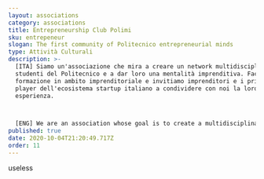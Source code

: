 ```yaml
---
layout: associations
category: associations
title: Entrepreneurship Club Polimi
sku: entrepeneur
slogan: The first community of Politecnico entrepreneurial minds
type: Attività Culturali
description: >-
  [ITA] Siamo un'associazione che mira a creare un network multidisciplinare tra
  studenti del Politecnico e a dar loro una mentalità imprenditiva. Facciamo
  formazione in ambito imprenditoriale e invitiamo imprenditori e i principali
  player dell'ecosistema startup italiano a condividere con noi la loro
  esperienza. 



  [ENG] We are an association whose goal is to create a multidisciplinary network among Politecnico students and to give the an entrepreneurial mindset. We teach entrepreneurial topics and we invite entrepreneurs and the main player of the Italian startup ecosystem to share with us their experience.
published: true
date: 2020-10-04T21:20:49.717Z
order: 11
---
```

useless